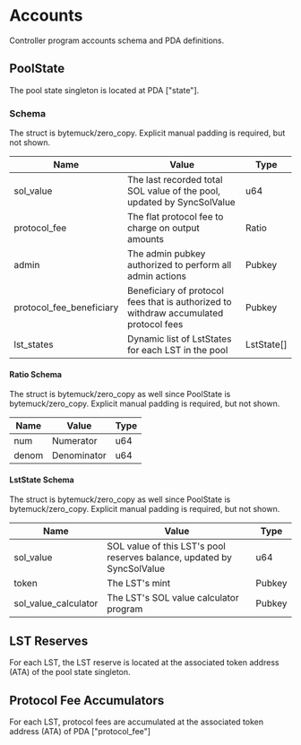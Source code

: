 # Accounts

Controller program accounts schema and PDA definitions.

## PoolState

The pool state singleton is located at PDA ["state"].

### Schema

The struct is bytemuck/zero_copy. Explicit manual padding is required, but not shown.

| Name | Value | Type |
| -- | -- | -- |
| sol_value | The last recorded total SOL value of the pool, updated by SyncSolValue | u64 |
| protocol_fee | The flat protocol fee to charge on output amounts | Ratio |
| admin | The admin pubkey authorized to perform all admin actions | Pubkey |
| protocol_fee_beneficiary | Beneficiary of protocol fees that is authorized to withdraw accumulated protocol fees | Pubkey |
| lst_states | Dynamic list of LstStates for each LST in the pool | LstState[] |

#### Ratio Schema

The struct is bytemuck/zero_copy as well since PoolState is bytemuck/zero_copy. Explicit manual padding is required, but not shown.

| Name | Value | Type |
| -- | -- | -- |
| num | Numerator | u64 |
| denom | Denominator | u64 |

#### LstState Schema

The struct is bytemuck/zero_copy as well since PoolState is bytemuck/zero_copy. Explicit manual padding is required, but not shown.

| Name | Value | Type |
| -- | -- | -- |
| sol_value | SOL value of this LST's pool reserves balance, updated by SyncSolValue | u64 |
| token | The LST's mint | Pubkey |
| sol_value_calculator | The LST's SOL value calculator program | Pubkey |

## LST Reserves

For each LST, the LST reserve is located at the associated token address (ATA) of the pool state singleton.

## Protocol Fee Accumulators

For each LST, protocol fees are accumulated at the associated token address (ATA) of PDA ["protocol_fee"]
